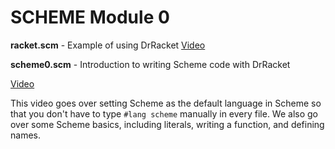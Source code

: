 # SCHEME Module 0

**racket.scm** - Example of using DrRacket
[Video](https://youtu.be/Ro1S8OGcaNI)

**scheme0.scm** - Introduction to writing Scheme code with DrRacket

[Video](https://youtu.be/r7gvwg8vQ88)

This video goes over setting Scheme as the default language in Scheme so that you don't have to type `#lang scheme` manually in every file.  We also go over some Scheme basics, including literals, writing a function, and defining names.
